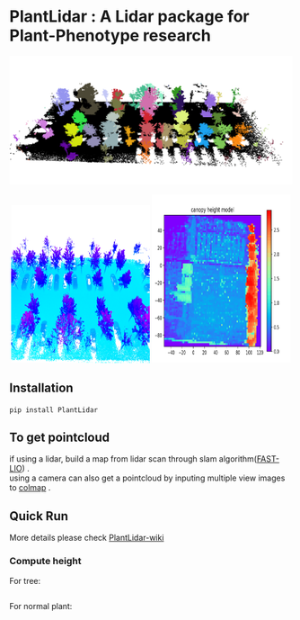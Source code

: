 # PlantLidar : A Lidar package for Plant-Phenotype research

![seg](asserts/seg.png)
<div align="center">
  <img src="asserts/pcd.png" width="49%" height=280/>
  <img src="asserts/chm.png" width="49%" height=300/>
</div>


## Installation
```
pip install PlantLidar
```

## To get pointcloud
if using a lidar, build a map from lidar scan through slam algorithm([FAST-LIO](https://github.com/hku-mars/FAST_LIO)) .   
using a camera can also get a pointcloud by inputing multiple view images to [colmap](https://github.com/colmap/colmap) .


## Quick Run
More details please check [PlantLidar-wiki](https://github.com/SkyCol/PlantLidar/wiki/PlantLidar-wiki)
### Compute height    
For tree:
```

```
For normal plant:
```

```

